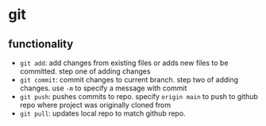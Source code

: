 # **git**

## functionality

* `git add`: add changes from existing files or adds new files to be committed. step one of adding changes
* `git commit`: commit changes to current branch. step two of adding changes. use `-m` to specify a message with commit
* `git push`: pushes commits to repo. specify `origin main` to push to github repo where project was originally cloned from
* `git pull`: updates local repo to match github repo.

